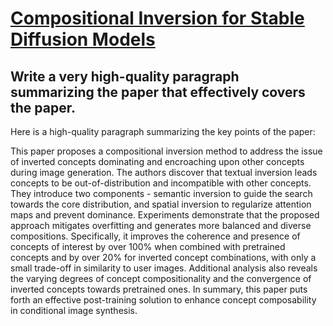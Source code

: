 # [Compositional Inversion for Stable Diffusion Models](https://arxiv.org/abs/2312.08048)

## Write a very high-quality paragraph summarizing the paper that effectively covers the paper.

 Here is a high-quality paragraph summarizing the key points of the paper:

This paper proposes a compositional inversion method to address the issue of inverted concepts dominating and encroaching upon other concepts during image generation. The authors discover that textual inversion leads concepts to be out-of-distribution and incompatible with other concepts. They introduce two components - semantic inversion to guide the search towards the core distribution, and spatial inversion to regularize attention maps and prevent dominance. Experiments demonstrate that the proposed approach mitigates overfitting and generates more balanced and diverse compositions. Specifically, it improves the coherence and presence of concepts of interest by over 100% when combined with pretrained concepts and by over 20% for inverted concept combinations, with only a small trade-off in similarity to user images. Additional analysis also reveals the varying degrees of concept compositionality and the convergence of inverted concepts towards pretrained ones. In summary, this paper puts forth an effective post-training solution to enhance concept composability in conditional image synthesis.
